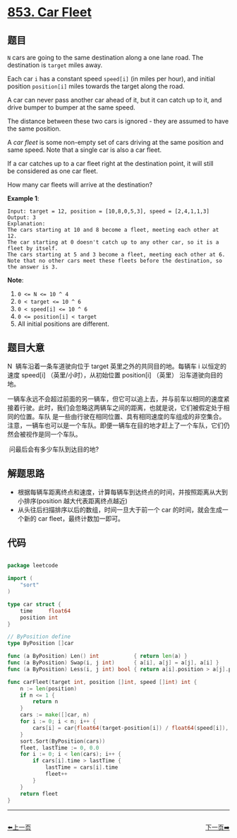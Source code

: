 # [853. Car Fleet](https://leetcode.com/problems/car-fleet/)


## 题目

`N` cars are going to the same destination along a one lane road. The destination is `target` miles away.

Each car `i` has a constant speed `speed[i]` (in miles per hour), and initial position `position[i]` miles towards the target along the road.

A car can never pass another car ahead of it, but it can catch up to it, and drive bumper to bumper at the same speed.

The distance between these two cars is ignored - they are assumed to have the same position.

A *car fleet* is some non-empty set of cars driving at the same position and same speed. Note that a single car is also a car fleet.

If a car catches up to a car fleet right at the destination point, it will still be considered as one car fleet.

How many car fleets will arrive at the destination?

**Example 1**:

    Input: target = 12, position = [10,8,0,5,3], speed = [2,4,1,1,3]
    Output: 3
    Explanation:
    The cars starting at 10 and 8 become a fleet, meeting each other at 12.
    The car starting at 0 doesn't catch up to any other car, so it is a fleet by itself.
    The cars starting at 5 and 3 become a fleet, meeting each other at 6.
    Note that no other cars meet these fleets before the destination, so the answer is 3.

**Note**:

1. `0 <= N <= 10 ^ 4`
2. `0 < target <= 10 ^ 6`
3. `0 < speed[i] <= 10 ^ 6`
4. `0 <= position[i] < target`
5. All initial positions are different.


## 题目大意

N  辆车沿着一条车道驶向位于 target 英里之外的共同目的地。每辆车 i 以恒定的速度 speed[i] （英里/小时），从初始位置 position[i] （英里） 沿车道驶向目的地。

一辆车永远不会超过前面的另一辆车，但它可以追上去，并与前车以相同的速度紧接着行驶。此时，我们会忽略这两辆车之间的距离，也就是说，它们被假定处于相同的位置。车队 是一些由行驶在相同位置、具有相同速度的车组成的非空集合。注意，一辆车也可以是一个车队。即便一辆车在目的地才赶上了一个车队，它们仍然会被视作是同一个车队。

 问最后会有多少车队到达目的地?



## 解题思路


- 根据每辆车距离终点和速度，计算每辆车到达终点的时间，并按照距离从大到小排序(position 越大代表距离终点越近)
- 从头往后扫描排序以后的数组，时间一旦大于前一个 car 的时间，就会生成一个新的 car fleet，最终计数加一即可。


## 代码

```go

package leetcode

import (
	"sort"
)

type car struct {
	time     float64
	position int
}

// ByPosition define
type ByPosition []car

func (a ByPosition) Len() int           { return len(a) }
func (a ByPosition) Swap(i, j int)      { a[i], a[j] = a[j], a[i] }
func (a ByPosition) Less(i, j int) bool { return a[i].position > a[j].position }

func carFleet(target int, position []int, speed []int) int {
	n := len(position)
	if n <= 1 {
		return n
	}
	cars := make([]car, n)
	for i := 0; i < n; i++ {
		cars[i] = car{float64(target-position[i]) / float64(speed[i]), position[i]}
	}
	sort.Sort(ByPosition(cars))
	fleet, lastTime := 0, 0.0
	for i := 0; i < len(cars); i++ {
		if cars[i].time > lastTime {
			lastTime = cars[i].time
			fleet++
		}
	}
	return fleet
}

```


----------------------------------------------
<div style="display: flex;justify-content: space-between;align-items: center;">
<p><a href="https://books.halfrost.com/leetcode/ChapterFour/0800~0899/0852.Peak-Index-in-a-Mountain-Array/">⬅️上一页</a></p>
<p><a href="https://books.halfrost.com/leetcode/ChapterFour/0800~0899/0856.Score-of-Parentheses/">下一页➡️</a></p>
</div>
